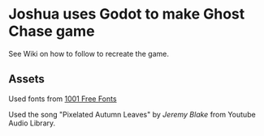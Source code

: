# Joshua uses Godot to make Ghost Chase game

See Wiki on how to follow to recreate the game.

## Assets
Used fonts from [1001 Free Fonts](https://www.1001freefonts.com/mostly-ghostly.font)

Used the song "Pixelated Autumn Leaves" by *Jeremy Blake* from Youtube Audio Library.
